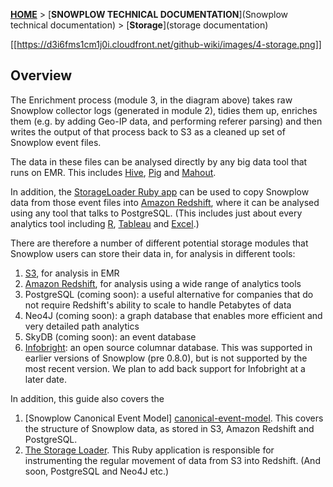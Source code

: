 [**HOME**](Home) > [**SNOWPLOW TECHNICAL DOCUMENTATION**](Snowplow technical documentation) > [**Storage**](storage documentation)

[[https://d3i6fms1cm1j0i.cloudfront.net/github-wiki/images/4-storage.png]] 

## Overview

The Enrichment process (module 3, in the diagram above) takes raw Snowplow collector logs (generated in module 2), tidies them up, enriches them (e.g. by adding Geo-IP data, and performing referer parsing) and then writes the output of that process back to S3 as a cleaned up set of Snowplow event files. 

The data in these files can be analysed directly by any big data tool that runs on EMR. This includes [Hive][hive], [Pig][pig] and [Mahout][mahout].

In addition, the [StorageLoader Ruby app][storage-loader] can be used to copy Snowplow data from those event files into [Amazon Redshift][redshift], where it can be analysed using any tool that talks to PostgreSQL. (This includes just about every analytics tool including [R][r], [Tableau][tableau] and [Excel][excel].)

There are therefore a number of different potential storage modules that Snowplow users can store their data in, for analysis in different tools:

1. [S3][s3], for analysis in EMR
2. [Amazon Redshift][redshift], for analysis using a wide range of analytics tools
3. PostgreSQL (coming soon): a useful alternative for companies that do not require Redshift's ability to scale to handle Petabytes of data
4. Neo4J (coming soon): a graph database that enables more efficient and very detailed path analytics
5. SkyDB (coming soon): an event database
6. [Infobright][infobright]: an open source columnar database. This was supported in earlier versions of Snowplow (pre 0.8.0), but is not supported by the most recent version. We plan to add back support for Infobright at a later date.

In addition, this guide also covers the 

1. [Snowplow Canonical Event Model] [canonical-event-model]. This covers the structure of Snowplow data, as stored in S3, Amazon Redshift and PostgreSQL.
2. [The Storage Loader][storage-loader]. This Ruby application is responsible for instrumenting the regular movement of data from S3 into Redshift. (And soon, PostgreSQL and Neo4J etc.)

[hive]: http://hive.apache.org/
[pig]: http://pig.apache.org/
[mahout]: http://mahout.apache.org/
[storage-loader]: The-Storage-Loader
[redshift]: Amazon-Redshift-storage
[r]: http://cran.r-project.org/
[tableau]: http://www.tableausoftware.com/
[excel]: http://office.microsoft.com/en-gb/excel/
[s3]: s3-storage
[redshift]: Amazon-Redshift-storage
[infobright]: infobright-storage
[canonical-event-model]: Canonical-event-model
[storage-loader]: The-Storage-Loader